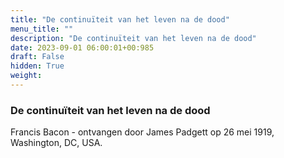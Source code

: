```yaml
---
title: "De continuïteit van het leven na de dood"
menu_title: ""
description: "De continuïteit van het leven na de dood"
date: 2023-09-01 06:00:01+00:985
draft: False
hidden: True
weight:
---
```

### De continuïteit van het leven na de dood

Francis Bacon - ontvangen door James Padgett op 26 mei 1919, Washington, DC, USA.
